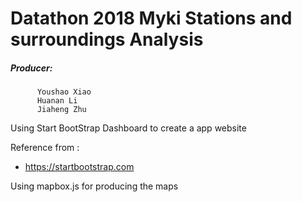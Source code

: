 # Datathon 2018 Myki Stations and surroundings Analysis

##### Producer:

          Youshao Xiao
          Huanan Li
          Jiaheng Zhu


Using Start BootStrap Dashboard to create a app website

Reference from :

* https://startbootstrap.com

Using mapbox.js for producing the maps